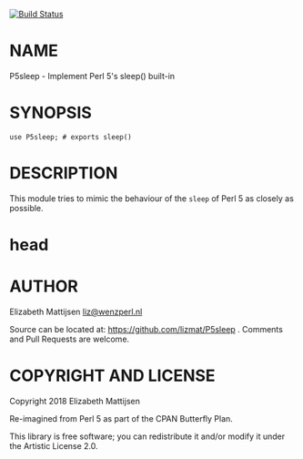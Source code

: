 [![Build Status](https://travis-ci.org/lizmat/P5sleep.svg?branch=master)](https://travis-ci.org/lizmat/P5sleep)

NAME
====

P5sleep - Implement Perl 5's sleep() built-in

SYNOPSIS
========

    use P5sleep; # exports sleep()

DESCRIPTION
===========

This module tries to mimic the behaviour of the `sleep` of Perl 5 as closely as possible.

head
====



AUTHOR
======

Elizabeth Mattijsen <liz@wenzperl.nl>

Source can be located at: https://github.com/lizmat/P5sleep . Comments and Pull Requests are welcome.

COPYRIGHT AND LICENSE
=====================

Copyright 2018 Elizabeth Mattijsen

Re-imagined from Perl 5 as part of the CPAN Butterfly Plan.

This library is free software; you can redistribute it and/or modify it under the Artistic License 2.0.

